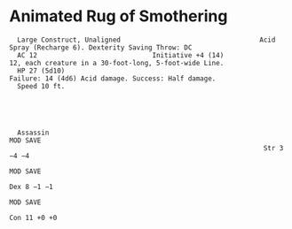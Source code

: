 # Animated Rug of Smothering

      Large Construct, Unaligned                                   Acid Spray (Recharge 6). Dexterity Saving Throw: DC
      AC 12                             Initiative +4 (14)               12, each creature in a 30-foot-long, 5-foot-wide Line.
      HP 27 (5d10)                                                 Failure: 14 (4d6) Acid damage. Success: Half damage.
      Speed 10 ft.





      Assassin                                                                MOD SAVE
                                                                    Str 3 −4 −4
                                                                                                   MOD SAVE
                                                                                          Dex 8 −1 −1
                                                                                                                     MOD SAVE
                                                                                                              Con 11 +0 +0

